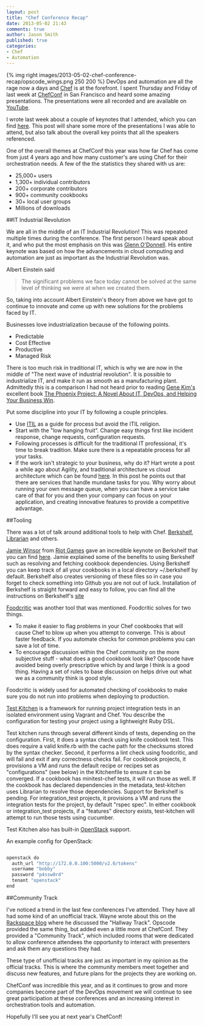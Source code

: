 ```yaml
---
layout: post
title: "Chef Conference Recap"
date: 2013-05-02 21:43
comments: true
author: Jason Smith
published: true
categories:
- Chef
- Automation
---
```

{% img right images/2013-05-02-chef-conference-recap/opscode_wings.png 250 200  %}
DevOps and automation are all the rage now a days and [Chef](http://opscode.com/chef) is at the forefront. I spent Thursday and Friday of last week at [ChefConf](http://chefconf.com) in San Francisco and heard some amazing presentations. The presentations were all recorded and are available on [YouTube](http://www.youtube.com/user/Opscode).


I wrote last week about a couple of keynotes that I attended, which you can find [here](http://devops.rackspace.com/thoughts-from-chefconf-day-1.html).  This post will share some more of the presentations I was able to attend, but also talk about the overall key points that all the speakers referenced.

<!--More-->

One of the overall themes at ChefConf this year was how far Chef has come from just 4 years ago and how many customer's are using Chef for their orchestration needs. A few of the the statistics they shared with us are:

- 25,000+ users
- 1,300+ individual contributors
- 200+ corporate contributors
- 900+ community cookbooks
- 30+ local user groups
- Millions of downloads


##IT Industrial Revolution

We are all in the middle of an IT Industrial Revolution!  This was repeated multiple times during the conference.  The first person I heard speak about it, and who put the most emphasis on this was [Glenn O'Donnell](http://www.forrester.com/Glenn-O'Donnell). His entire keynote was based on how the advancements in cloud computing and automation are just as important as the Industrial Revolution was.

Albert Einstein said
>The significant problems we face today cannot be solved at the same level of thinking we were at when we created them.

So, taking into account Albert Einstein's theory from above we have got to continue to innovate and come up with new solutions for the problems faced by IT.

Businesses love industrialization because of the following points.

- Predictable
- Cost Effective
- Productive
- Managed Risk

There is too much risk in traditional IT, which is why we are now in the middle of "The next wave of industrial revolution".
It is possible to industrialize IT, and make it run as smooth as a manufacturing plant.  Admittedly this is a comparison I had not heard prior to reading [Gene Kim's](http://en.wikipedia.org/wiki/Gene_Kim) excellent book [The Phoenix Project: A Novel About IT, DevOps, and Helping Your Business Win](http://itrevolution.com/books/phoenix-project-devops-book/).

Put some discipline into your IT by following a couple principles.

- Use [ITIL](http://en.wikipedia.org/wiki/Information_Technology_Infrastructure_Library) as a guide for process but avoid the ITIL religion.
- Start with the "low hanging fruit". Change easy things first like incident response, change requests, configuration requests.
- Following processes is difficult for the traditional IT professional, it's time to break tradition.  Make sure there is a repeatable process for all your tasks.
- If the work isn't strategic to your business, why do it?
Hart wrote a post a while ago about Agility, and traditional architecture vs cloud architecture which can be found [here](http://devops.rackspace.com/modular-application-design.html). In this post he points out that there are services that handle mundane tasks for you.  Why worry about running your own message queue, when you can have a service take care of that for you and then your company can focus on your application, and creating innovative features to provide a competitive advantage.

##Tooling

There was a lot of talk around additional tools to help with Chef. [Berkshelf](http://www.berkshelf.com), [Librarian](https://github.com/applicationsonline/librarian) and others.

[Jamie Winsor](https://twitter.com/resetexistence) from [Riot Games](http://www.riotgames.com) gave an incredible keynote on Berkshelf that you can find [here](http://www.youtube.com/watch?v=hYt0E84kYUI).
Jamie explained some of the benefits to using Berkshelf such as resolving and fetching cookbook dependencies.
Using Berkshelf you can keep track of all your cookbooks in a local directory ~/.berkshelf by default. Berkshelf also creates versioning of these files so in case you forget to check something into Github you are not out of luck.
Installation of Berkshelf is straight forward and easy to follow, you can find all the instructions on Berkshelf's [site](http://berkshelf.com/)

[Foodcritic](http://acrmp.github.io/foodcritic/) was another tool that was mentioned. Foodcritic solves for two things.

- To make it easier to flag problems in your Chef cookbooks that will cause Chef to blow up when you attempt to converge. This is about faster feedback. If you automate checks for common problems you can save a lot of time.
- To encourage discussion within the Chef community on the more subjective stuff - what does a good cookbook look like? Opscode have avoided being overly prescriptive which by and large I think is a good thing. Having a set of rules to base discussion on helps drive out what we as a community think is good style.

Foodcritic is widely used for automated checking of cookbooks to make sure you do not run into problems when deploying to production.

[Test Kitchen](https://github.com/opscode/test-kitchen#readme) is a framework for running project integration tests in an isolated environment using Vagrant and Chef. You describe the configuration for testing your project using a lightweight Ruby DSL.

Test kitchen runs through several different kinds of tests, depending on the configuration. First, it does a syntax check using knife cookbook test. This does require a valid knife.rb with the cache path for the checksums stored by the syntax checker. Second, it performs a lint check using foodcritic, and will fail and exit if any correctness checks fail. For cookbook projects, it provisions a VM and runs the default recipe or recipes set as "configurations" (see below) in the Kitchenfile to ensure it can be converged. If a cookbook has minitest-chef tests, it will run those as well. If the cookbook has declared dependencies in the metadata, test-kitchen uses Librarian to resolve those dependencies. Support for Berkshelf is pending. For integration_test projects, it provisions a VM and runs the integration tests for the project, by default "rspec spec". In either cookbook or integration_test projects, if a "features" directory exists, test-kitchen will attempt to run those tests using cucumber.

Test Kitchen also has built-in [OpenStack](http://openstack.org) support.

An example config for OpenStack:

```python

openstack do
  auth_url "http://172.0.0.100:5000/v2.0/tokens"
  username "bobby"
  password "p4ssw0rd"
  tenant "openstack"
end
```

##Community Track

I've noticed a trend in the last few conferences I've attended. They have all had some kind of an unofficial track. Wayne wrote about this on the [Rackspace blog](http://www.rackspace.com/blog/reflections-on-openstack-summit-portland-inside-the-hallway-track/) where he discussed the "Hallway Track".  Opscode provided the same thing, but added even a little more at ChefConf.  They provided a "Community Track", which included rooms that were dedicated to allow conference attendees the opportunity to interact with presenters and ask them any questions they had.

These type of unofficial tracks are just as important in my opinion as the official tracks.  This is where the community members meet together and discuss new features, and future plans for the projects they are working on.

ChefConf was incredible this year, and as it continues to grow and more companies become part of the DevOps movement we will continue to see great participation at these conferences and an increasing interest in orchestration tools and automation.

Hopefully I'll see you at next year's ChefConf!

